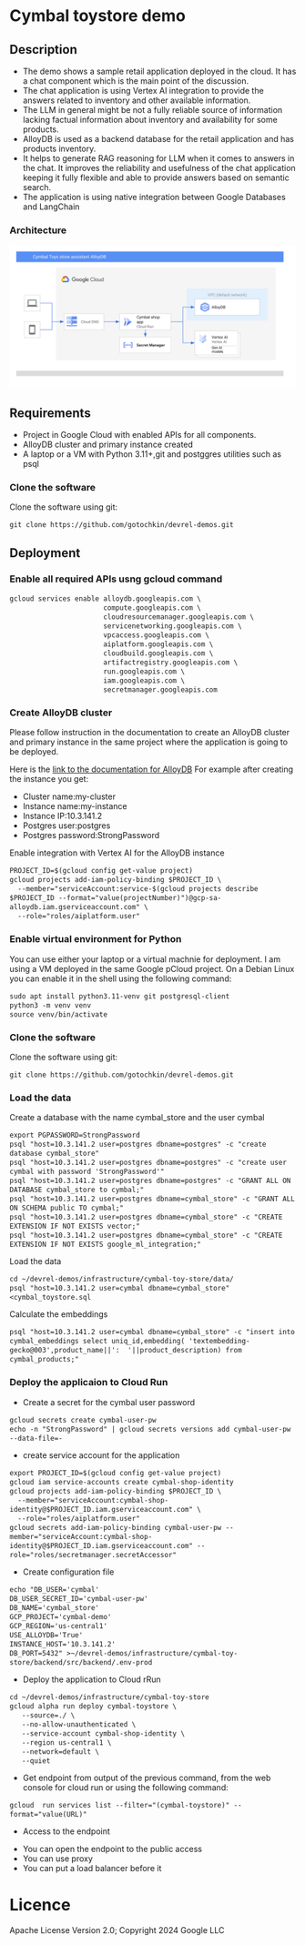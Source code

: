 
# Cymbal toystore demo
## Description
- The demo shows a sample retail application deployed in the cloud. It has a chat component which is the main point of the discussion.
- The chat application is using Vertex AI integration to provide the answers related to inventory and other available information.
- The LLM in general might be not a fully reliable source of information lacking factual information about inventory and availability for some products. 
- AlloyDB is used as a backend database for the retail application and has products inventory. 
- It helps to generate RAG reasoning for LLM when it comes to answers in the chat. It improves the reliability and usefulness of the chat application keeping it fully flexible and able to provide answers based on semantic search.
- The application is using native integration between Google Databases and LangChain 

### Architecture

![Overview](./cymbal-toystore-01.png)

## Requirements
- Project in Google Cloud with enabled APIs for all components.
- AlloyDB cluster and primary instance created 
- A laptop or a VM with Python 3.11+,git and postggres utilities such as psql

### Clone the software
Clone the software using git:
```
git clone https://github.com/gotochkin/devrel-demos.git
```



## Deployment
### Enable all required APIs usng gcloud command
```
gcloud services enable alloydb.googleapis.com \
                       compute.googleapis.com \
                       cloudresourcemanager.googleapis.com \
                       servicenetworking.googleapis.com \
                       vpcaccess.googleapis.com \
                       aiplatform.googleapis.com \
                       cloudbuild.googleapis.com \
                       artifactregistry.googleapis.com \
                       run.googleapis.com \
                       iam.googleapis.com \
                       secretmanager.googleapis.com
```

### Create AlloyDB cluster
Please follow instruction in the documentation to create an AlloyDB cluster and primary instance in the same project where the application is going to be deployed.

Here is the [link to the documentation for AlloyDB](https://cloud.google.com/alloydb/docs/quickstart/create-and-connect)
For example after creating the instance you get:
- Cluster name:my-cluster
- Instance name:my-instance
- Instance IP:10.3.141.2
- Postgres user:postgres
- Postgres password:StrongPassword

Enable integration with Vertex AI for the AlloyDB instance
```
PROJECT_ID=$(gcloud config get-value project)
gcloud projects add-iam-policy-binding $PROJECT_ID \
  --member="serviceAccount:service-$(gcloud projects describe $PROJECT_ID --format="value(projectNumber)")@gcp-sa-alloydb.iam.gserviceaccount.com" \
  --role="roles/aiplatform.user"
```

### Enable virtual environment for Python
You can use either your laptop or a virtual machnie for deployment. I am using a VM deployed in the same Google pCloud project. On a Debian Linux you can enable it in the shell using the following command:
```
sudo apt install python3.11-venv git postgresql-client
python3 -m venv venv
source venv/bin/activate
```

### Clone the software
Clone the software using git:
```
git clone https://github.com/gotochkin/devrel-demos.git
```

### Load the data
Create a database with the name cymbal_store and the user cymbal
```
export PGPASSWORD=StrongPassword
psql "host=10.3.141.2 user=postgres dbname=postgres" -c "create database cymbal_store"
psql "host=10.3.141.2 user=postgres dbname=postgres" -c "create user cymbal with password 'StrongPassword'"
psql "host=10.3.141.2 user=postgres dbname=postgres" -c "GRANT ALL ON DATABASE cymbal_store to cymbal;"
psql "host=10.3.141.2 user=postgres dbname=cymbal_store" -c "GRANT ALL ON SCHEMA public TO cymbal;"
psql "host=10.3.141.2 user=postgres dbname=cymbal_store" -c "CREATE EXTENSION IF NOT EXISTS vector;"
psql "host=10.3.141.2 user=postgres dbname=cymbal_store" -c "CREATE EXTENSION IF NOT EXISTS google_ml_integration;"
```
Load the data
```
cd ~/devrel-demos/infrastructure/cymbal-toy-store/data/
psql "host=10.3.141.2 user=cymbal dbname=cymbal_store" <cymbal_toystore.sql
```

Calculate the embeddings
```
psql "host=10.3.141.2 user=cymbal dbname=cymbal_store" -c "insert into cymbal_embeddings select uniq_id,embedding( 'textembedding-gecko@003',product_name||':  '||product_description) from cymbal_products;"
```

### Deploy the applicaion to Cloud Run

* Create a secret for the cymbal user password
```
gcloud secrets create cymbal-user-pw
echo -n "StrongPassword" | gcloud secrets versions add cymbal-user-pw --data-file=- 
```

* create service account for the application
```
export PROJECT_ID=$(gcloud config get-value project)
gcloud iam service-accounts create cymbal-shop-identity
gcloud projects add-iam-policy-binding $PROJECT_ID \
  --member="serviceAccount:cymbal-shop-identity@$PROJECT_ID.iam.gserviceaccount.com" \
  --role="roles/aiplatform.user"
gcloud secrets add-iam-policy-binding cymbal-user-pw --member="serviceAccount:cymbal-shop-identity@$PROJECT_ID.iam.gserviceaccount.com" --role="roles/secretmanager.secretAccessor"

```

* Create configuration file
```
echo "DB_USER='cymbal'
DB_USER_SECRET_ID='cymbal-user-pw'
DB_NAME='cymbal_store'
GCP_PROJECT='cymbal-demo'
GCP_REGION='us-central1'
USE_ALLOYDB='True'
INSTANCE_HOST='10.3.141.2'
DB_PORT=5432" >~/devrel-demos/infrastructure/cymbal-toy-store/backend/src/backend/.env-prod
```
* Deploy the application to Cloud rRun 
```
cd ~/devrel-demos/infrastructure/cymbal-toy-store
gcloud alpha run deploy cymbal-toystore \
   --source=./ \
   --no-allow-unauthenticated \
   --service-account cymbal-shop-identity \
   --region us-central1 \
   --network=default \
   --quiet
   ```

* Get endpoint from output of the previous command, from the web console for cloud run or using the following command:
```
gcloud  run services list --filter="(cymbal-toystore)" --format="value(URL)"
```
* Access to the endpoint
- You can open the endpoint to the public access 
- You can use proxy 
- You can put a load balancer before it

# Licence

Apache License Version 2.0; 
Copyright 2024 Google LLC


